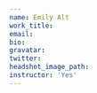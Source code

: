 ```yaml
---
name: Emily Alt
work_title:
email:
bio:
gravatar:
twitter:
headshot_image_path:
instructor: 'Yes'
---
```

